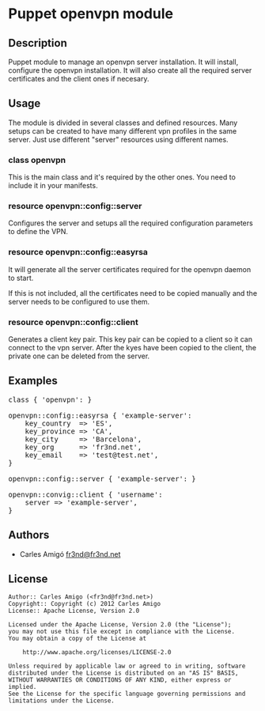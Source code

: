 Puppet openvpn module
=====================

Description
-----------

Puppet module to manage an openvpn server installation. It will install,
configure the openvpn installation. It will also create all the required server
certificates and the client ones if necesary.


Usage
-----

The module is divided in several classes and defined resources. Many setups
can be created to have many different vpn profiles in the same server. Just
use different "server" resources using different names.

### class openvpn

This is the main class and it's required by the other ones. You need to include
it in your manifests.

### resource openvpn::config::server

Configures the server and setups all the required configuration parameters to
define the VPN.

### resource openvpn::config::easyrsa

It will generate all the server certificates required for the openvpn daemon
to start.

If this is not included, all the certificates need to be copied manually and
the server needs to be configured to use them.

### resource openvpn::config::client

Generates a client key pair. This key pair can be copied to a client so it can
connect to the vpn server. After the kyes have been copied to the client, the
private one can be deleted from the server.

Examples
--------

<pre>
class { 'openvpn': }

openvpn::config::easyrsa { 'example-server':
    key_country  => 'ES',
    key_province => 'CA',
    key_city     => 'Barcelona',
    key_org      => 'fr3nd.net',
    key_email    => 'test@test.net',
}

openvpn::config::server { 'example-server': }

openvpn::convig::client { 'username':
    server => 'example-server',
}
</pre>

Authors
-------

* Carles Amigó <fr3nd@fr3nd.net>

License
-------

    Author:: Carles Amigo (<fr3nd@fr3nd.net>)
    Copyright:: Copyright (c) 2012 Carles Amigo
    License:: Apache License, Version 2.0

    Licensed under the Apache License, Version 2.0 (the "License");
    you may not use this file except in compliance with the License.
    You may obtain a copy of the License at

        http://www.apache.org/licenses/LICENSE-2.0

    Unless required by applicable law or agreed to in writing, software
    distributed under the License is distributed on an "AS IS" BASIS,
    WITHOUT WARRANTIES OR CONDITIONS OF ANY KIND, either express or implied.
    See the License for the specific language governing permissions and
    limitations under the License.
